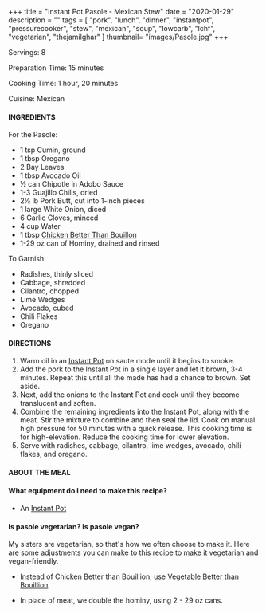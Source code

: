 +++
title = "Instant Pot Pasole - Mexican Stew"
date = "2020-01-29"
description = ""
tags = [
    "pork",
    "lunch",
    "dinner",
    "instantpot",
    "pressurecooker",
    "stew",
    "mexican",
    "soup",
    "lowcarb",
    "lchf",
    "vegetarian",
    "thejamilghar"
]
thumbnail= "images/Pasole.jpg"
+++

Servings: 8 <!--more-->

Preparation Time: 15 minutes 

Cooking Time: 1 hour, 20 minutes 

Cuisine: Mexican

#### INGREDIENTS 

For the Pasole: 

* 1 tsp Cumin, ground 
* 1 tbsp Oregano
* 2 Bay Leaves 
* 1 tbsp Avocado Oil 
* ½ can Chipotle in Adobo Sauce 
* 1-3 Guajillo Chilis, dried
* 2½ lb Pork Butt, cut into 1-inch pieces 
* 1 large White Onion, diced 
* 6 Garlic Cloves, minced 
* 4 cup Water
* 1 tbsp [Chicken Better Than Bouillon](https://amzn.to/3uFvZt3) 
* 1-29 oz can of Hominy, drained and rinsed 

To Garnish: 

* Radishes, thinly sliced
* Cabbage, shredded     
* Cilantro, chopped  
* Lime Wedges 
* Avocado, cubed 
* Chili Flakes 
* Oregano 
  
#### DIRECTIONS 

1. Warm oil in an [Instant Pot](https://amzn.to/3qfNYCZ) on saute mode until it begins to smoke. 
2. Add the pork to the Instant Pot in a single layer and let it brown, 3-4 minutes. Repeat this until all the made has had a chance to brown. Set aside. 
3. Next, add the onions to the Instant Pot and cook until they become translucent and soften. 
4. Combine the remaining ingredients into the Instant Pot, along with the meat. Stir the mixture to combine and then seal the lid. Cook on manual high pressure for 50 minutes with a quick release. This cooking time is for high-elevation. Reduce the cooking time for lower elevation. 
5. Serve with radishes, cabbage, cilantro, lime wedges, avocado, chili flakes, and oregano.    

#### ABOUT THE MEAL 

#### What equipment do I need to make this recipe?

* An [Instant Pot](https://amzn.to/3taIo6v)


#### Is pasole vegetarian? Is pasole vegan?

My sisters are vegetarian, so that's how we often choose to make it. Here are some adjustments you can make to this recipe to make it vegetarian and vegan-friendly. 

* Instead of Chicken Better than Bouillion, use [Vegetable Better than Bouillion](https://amzn.to/3dZTYx1)

* In place of meat, we double the hominy, using 2 - 29 oz cans.  
